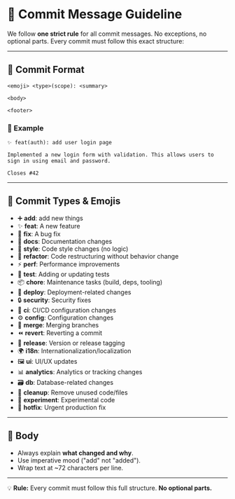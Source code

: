# 📜 Commit Message Guideline

We follow **one strict rule** for all commit messages. No exceptions, no optional parts. Every commit must follow this exact structure:

---

## 📌 Commit Format

```
<emoji> <type>(scope): <summary>

<body>

<footer>
```

### 📝 Example

```
✨ feat(auth): add user login page

Implemented a new login form with validation. This allows users to
sign in using email and password.

Closes #42
```

---

## 🎯 Commit Types & Emojis

* ➕ **add**: add new things
* ✨ **feat**: A new feature
* 🐛 **fix**: A bug fix
* 📖 **docs**: Documentation changes
* 🎨 **style**: Code style changes (no logic)
* 🔨 **refactor**: Code restructuring without behavior change
* ⚡ **perf**: Performance improvements
* 🧪 **test**: Adding or updating tests
* 📦 **chore**: Maintenance tasks (build, deps, tooling)
* 🚀 **deploy**: Deployment-related changes
* 🔒 **security**: Security fixes
* 🤖 **ci**: CI/CD configuration changes
* ⚙️ **config**: Configuration changes
* 🔀 **merge**: Merging branches
* ⏪ **revert**: Reverting a commit
* 🔖 **release**: Version or release tagging
* 🌍 **i18n**: Internationalization/localization
* 🖼️ **ui**: UI/UX updates
* 📊 **analytics**: Analytics or tracking changes
* 🗃️ **db**: Database-related changes
* 🧹 **cleanup**: Remove unused code/files
* 🔬 **experiment**: Experimental code
* 🚨 **hotfix**: Urgent production fix

---

## 📂 Body

* Always explain **what changed and why**.
* Use imperative mood ("add" not "added").
* Wrap text at \~72 characters per line.

---

💡 **Rule:** Every commit must follow this full structure. **No optional parts.**

